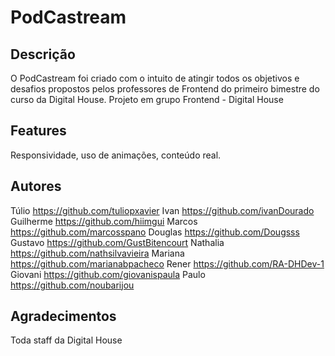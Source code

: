 # PodCastream

## Descrição
O PodCastream foi criado com o intuito de atingir todos os objetivos e desafios propostos pelos professores de Frontend do primeiro bimestre do curso da Digital House. Projeto em grupo Frontend - Digital House 

## Features
Responsividade, uso de animações, conteúdo real.

## Autores
Túlio https://github.com/tuliopxavier
Ivan https://github.com/ivanDourado
Guilherme https://github.com/hiimgui
Marcos https://github.com/marcosspano
Douglas https://github.com/Dougsss
Gustavo https://github.com/GustBitencourt
Nathalia https://github.com/nathsilvavieira
Mariana https://github.com/marianabpacheco
Rener https://github.com/RA-DHDev-1
Giovani https://github.com/giovanispaula
Paulo https://github.com/noubarijou

## Agradecimentos
Toda staff da Digital House